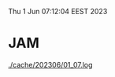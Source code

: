 Thu  1 Jun 07:12:04 EEST 2023
# JAM
<a href='./cache/202306/01_07.log'>./cache/202306/01_07.log</a>

